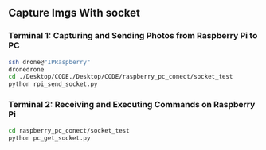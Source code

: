## Capture Imgs With socket

### Terminal 1: Capturing and Sending Photos from Raspberry Pi to PC
```bash
ssh drone@"IPRaspberry"
dronedrone
cd ./Desktop/CODE./Desktop/CODE/raspberry_pc_conect/socket_test
python rpi_send_socket.py
```

### Terminal 2: Receiving and Executing Commands on Raspberry Pi
```bash
cd raspberry_pc_conect/socket_test
python pc_get_socket.py
```
